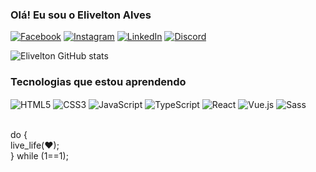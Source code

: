 ### Olá! Eu sou o Elivelton Alves

[![Facebook](https://img.shields.io/badge/Facebook-1877F2?style=for-the-badge&logo=facebook&logoColor=white)](https://www.facebook.com/eliveltonsa92)
[![Instagram](https://img.shields.io/badge/Instagram-E4405F?style=for-the-badge&logo=instagram&logoColor=white)](https://www.instagram.com/elivelton.alves92/)
[![LinkedIn](https://img.shields.io/badge/LinkedIn-0077B5?style=for-the-badge&logo=linkedin&logoColor=white)](https://www.linkedin.com/in/elivelton-alves-9564ba239/)
[![Discord](https://img.shields.io/badge/Discord-7289DA?style=for-the-badge&logo=discord&logoColor=white)](https://discord.com/channels/@me)

![Elivelton GitHub stats](https://github-readme-stats.vercel.app/api?username=alveselivelton&show_icons=true&theme=dark)

### Tecnologias que estou aprendendo

<div style="display: inline_block">
  <img align="center" alt="HTML5" src="https://img.shields.io/badge/HTML5-E34F26?style=for-the-badge&logo=html5&logoColor=white" />
  <img align="center" alt="CSS3" src="https://img.shields.io/badge/CSS3-1572B6?style=for-the-badge&logo=css3&logoColor=white" />
  <img align="center" alt="JavaScript" src="https://img.shields.io/badge/JavaScript-F7DF1E?style=for-the-badge&logo=javascript&logoColor=black" />
  <img align="center" alt="TypeScript" src="https://img.shields.io/badge/TypeScript-007ACC?style=for-the-badge&logo=typescript&logoColor=white" />
  <img align="center" alt="React" src="https://img.shields.io/badge/React-20232A?style=for-the-badge&logo=react&logoColor=61DAFB" />
  <img align="center" alt="Vue.js" src="https://img.shields.io/badge/Vue.js-35495E?style=for-the-badge&logo=vue.js&logoColor=4FC08D" />
  <img align="center" alt="Sass" src="https://img.shields.io/badge/Sass-CC6699?style=for-the-badge&logo=sass&logoColor=white" />
</div><br>

do {<br>
 live_life(❤);<br>
} while (1==1);
